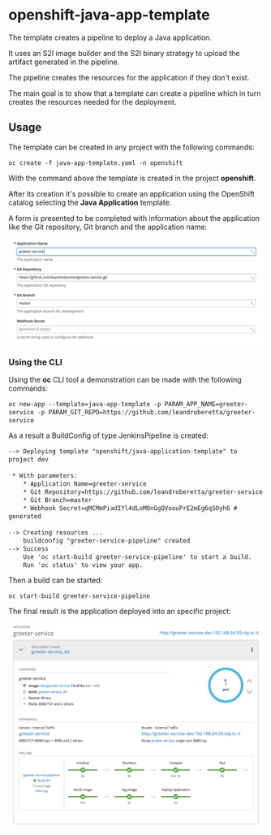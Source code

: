 # openshift-java-app-template

The template creates a pipeline to deploy a Java application.

It uses an S2I image builder and the S2I binary strategy to upload the artifact generated in the pipeline.

The pipeline creates the resources for the application if they don't exist.

The main goal is to show that a template can create a pipeline which in turn creates the resources needed for the deployment.

## Usage

The template can be created in any project with the following commands:

    oc create -f java-app-template.yaml -n openshift

With the command above the template is created in the project **openshift**.

After its creation it's possible to create an application using the OpenShift catalog selecting the **Java Application** template.

A form is presented to be completed with information about the application like the Git repository, Git branch and the application name:

![form](./assets/images/form.png)

### Using the CLI

Using the **oc** CLI tool a demonstration can be made with the following commands:

    oc new-app --template=java-app-template -p PARAM_APP_NAME=greeter-service -p PARAM_GIT_REPO=https://github.com/leandroberetta/greeter-service

As a result a BuildConfig of type JenkinsPipeline is created:

    --> Deploying template "openshift/java-application-template" to project dev

     * With parameters:
        * Application Name=greeter-service
        * Git Repository=https://github.com/leandroberetta/greeter-service
        * Git Branch=master
        * Webhook Secret=qMCMmPiadIYl4dLoMOnGgQVoouPrE2mEg6qSOyh6 # generated

    --> Creating resources ...
        buildconfig "greeter-service-pipeline" created
    --> Success
        Use 'oc start-build greeter-service-pipeline' to start a build.
        Run 'oc status' to view your app.

Then a build can be started:

    oc start-build greeter-service-pipeline

The final result is the application deployed into an specific project:

![overview](./assets/images/overview.png)
